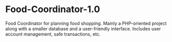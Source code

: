 # Food-Coordinator-1.0
Food Coordinator for planning food shopping. Mainly a PHP-oriented project along with a smaller database and a user-friendly interface. Includes user account management, safe transactions, etc.
